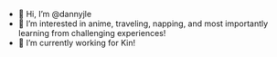 - 👋 Hi, I’m @dannyjle
- 👀 I’m interested in anime, traveling, napping, and most importantly learning from challenging experiences!
- 🌱 I’m currently working for Kin!


<!---
dannyjle/dannyjle is a ✨ special ✨ repository because its `README.md` (this file) appears on your GitHub profile.
You can click the Preview link to take a look at your changes.
--->
